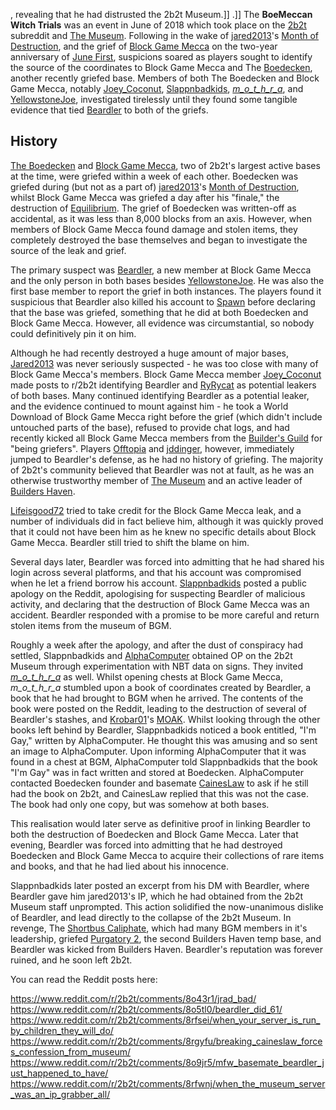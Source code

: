 , revealing that he had distrusted the 2b2t Museum.]]
.]]
The **BoeMeccan Witch Trials** was an event in June of 2018 which took place on the [2b2t](https://2b2t.miraheze.org/wiki/2b2t) subreddit and [The Museum](https://2b2t.miraheze.org/wiki/The_Museum). Following in the wake of [jared2013](https://2b2t.miraheze.org/wiki/jared2013)'s [Month of Destruction](https://2b2t.miraheze.org/wiki/Month_of_Destruction), and the grief of [Block Game Mecca](https://2b2t.miraheze.org/wiki/Block_Game_Mecca) on the two-year anniversary of [June First](https://2b2t.miraheze.org/wiki/Rusher_Era), suspicions soared as players sought to identify the source of the coordinates to Block Game Mecca and The [Boedecken](https://2b2t.miraheze.org/wiki/Boedecken), another recently griefed base. Members of both The Boedecken and Block Game Mecca, notably [Joey_Coconut](https://2b2t.miraheze.org/wiki/Joey_Coconut), [Slappnbadkids](https://2b2t.miraheze.org/wiki/Slappnbadkids), [_m_o_t_h_r_a_](https://2b2t.miraheze.org/wiki/_m_o_t_h_r_a_), and [YellowstoneJoe](https://2b2t.miraheze.org/wiki/YellowstoneJoe), investigated tirelessly until they found some tangible evidence that tied [Beardler](https://2b2t.miraheze.org/wiki/Beardler) to both of the griefs.

## History
[The Boedecken](https://2b2t.miraheze.org/wiki/The_Boedecken) and [Block Game Mecca](https://2b2t.miraheze.org/wiki/Block_Game_Mecca), two of 2b2t's largest active bases at the time, were griefed within a week of each other. Boedecken was griefed during (but not as a part of) [jared2013](https://2b2t.miraheze.org/wiki/jared2013)'s [Month of Destruction](https://2b2t.miraheze.org/wiki/Month_of_Destruction), whilst Block Game Mecca was griefed a day after his "finale," the destruction of [Equilibrium](https://2b2t.miraheze.org/wiki/Equilibrium). The grief of Boedecken was written-off as accidental, as it was less than 8,000 blocks from an axis. However, when members of Block Game Mecca found damage and stolen items, they completely destroyed the base themselves and began to investigate the source of the leak and grief.

The primary suspect was [Beardler](https://2b2t.miraheze.org/wiki/Beardler), a new member at Block Game Mecca and the only person in both bases besides [YellowstoneJoe](https://2b2t.miraheze.org/wiki/YellowstoneJoe). He was also the first base member to report the grief in both instances. The players found it suspicious that Beardler also killed his account to [Spawn](https://2b2t.miraheze.org/wiki/Spawn) before declaring that the base was griefed, something that he did at both Boedecken and Block Game Mecca. However, all evidence was circumstantial, so nobody could definitively pin it on him.

Although he had recently destroyed a huge amount of major bases, [Jared2013](https://2b2t.miraheze.org/wiki/Jared2013) was never seriously suspected - he was too close with many of Block Game Mecca's members. Block Game Mecca member [Joey_Coconut](https://2b2t.miraheze.org/wiki/Joey_Coconut) made posts to r/2b2t identifying Beardler and [RyRycat](https://2b2t.miraheze.org/wiki/RyRycat) as potential leakers of both bases. Many continued identifying Beardler as a potential leaker, and the evidence continued to mount against him - he took a World Download of Block Game Mecca right before the grief (which didn't include untouched parts of the base), refused to provide chat logs, and had recently kicked all Block Game Mecca members from the [Builder's Guild](https://2b2t.miraheze.org/wiki/Builder%27s_Guild) for "being griefers". Players [Offtopia](https://2b2t.miraheze.org/wiki/Offtopia) and [jddinger](https://2b2t.miraheze.org/wiki/jddinger), however, immediately jumped to Beardler's defense, as he had no history of griefing. The majority of 2b2t's community believed that Beardler was not at fault, as he was an otherwise trustworthy member of [The Museum](https://2b2t.miraheze.org/wiki/The_Museum) and an active leader of [Builders Haven](https://2b2t.miraheze.org/wiki/Builders_Haven).

[Lifeisgood72](https://2b2t.miraheze.org/wiki/Lifeisgood72) tried to take credit for the Block Game Mecca leak, and a number of individuals did in fact believe him, although it was quickly proved that it could not have been him as he knew no specific details about Block Game Mecca. Beardler still tried to shift the blame on him.

Several days later, Beardler was forced into admitting that he had shared his login across several platforms, and that his account was compromised when he let a friend borrow his account. [Slappnbadkids](https://2b2t.miraheze.org/wiki/Slappnbadkids) posted a public apology on the Reddit, apologising for suspecting Beardler of malicious activity, and declaring that the destruction of Block Game Mecca was an accident. Beardler responded with a promise to be more careful and return stolen items from the museum of BGM.

Roughly a week after the apology, and after the dust of conspiracy had settled, Slappnbadkids and [AlphaComputer](https://2b2t.miraheze.org/wiki/AlphaComputer) obtained OP on the 2b2t Museum through experimentation with NBT data on signs. They invited [_m_o_t_h_r_a_](https://2b2t.miraheze.org/wiki/_m_o_t_h_r_a_) as well. Whilst opening chests at Block Game Mecca, _m_o_t_h_r_a_ stumbled upon a book of coordinates created by Beardler, a book that he had brought to BGM when he arrived. The contents of the book were posted on the Reddit, leading to the destruction of several of Beardler's stashes, and [Krobar01](https://2b2t.miraheze.org/wiki/Krobar01)'s [MOAK](https://2b2t.miraheze.org/wiki/MOAK). Whilst looking through the other books left behind by Beardler, Slappnbadkids noticed a book entitled, "I'm Gay," written by AlphaComputer. He thought this was amusing and so sent an image to AlphaComputer. Upon informing AlphaComputer that it was found in a chest at BGM, AlphaComputer told Slappnbadkids that the book "I'm Gay" was in fact written and stored at Boedecken. AlphaComputer contacted Boedecken founder and basemate [CainesLaw](https://2b2t.miraheze.org/wiki/CainesLaw) to ask if he still had the book on 2b2t, and CainesLaw replied that this was not the case. The book had only one copy, but was somehow at both bases.

This realisation would later serve as definitive proof in linking Beardler to both the destruction of Boedecken and Block Game Mecca. Later that evening, Beardler was forced into admitting that he had destroyed Boedecken and Block Game Mecca to acquire their collections of rare items and books, and that he had lied about his innocence.

Slappnbadkids later posted an excerpt from his DM with Beardler, where Beardler gave him jared2013's IP, which he had obtained from the 2b2t Museum staff unprompted. This action solidified the now-unanimous dislike of Beardler, and lead directly to the collapse of the 2b2t Museum. In revenge, The [Shortbus Caliphate](https://2b2t.miraheze.org/wiki/Shortbus_Caliphate), which had many BGM members in it's leadership, griefed [Purgatory 2](https://2b2t.miraheze.org/wiki/Purgatory_2), the second Builders Haven temp base, and Beardler was kicked from Builders Haven. Beardler's reputation was forever ruined, and he soon left 2b2t.

You can read the Reddit posts here:

https://www.reddit.com/r/2b2t/comments/8o43r1/jrad_bad/
https://www.reddit.com/r/2b2t/comments/8o5tl0/beardler_did_61/
https://www.reddit.com/r/2b2t/comments/8rfsei/when_your_server_is_run_by_children_they_will_do/
https://www.reddit.com/r/2b2t/comments/8rgyfu/breaking_caineslaw_forces_confession_from_museum/
https://www.reddit.com/r/2b2t/comments/8o9jr5/mfw_basemate_beardler_just_happened_to_have/
https://www.reddit.com/r/2b2t/comments/8rfwnj/when_the_museum_server_was_an_ip_grabber_all/